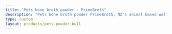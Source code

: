 ```yaml
---
title: "Pets bone broth powder - PrimeBroth"
description: "Pets bone broth powder PrimeBroth, NZ's animal based wellness drink for pets"
type: custom
layout: products/pets-powder-bull
---
```




